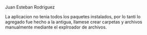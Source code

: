 Juan Esteban Rodriguez

La aplicacion no tenia todos los paquetes instalados, por lo tanti lo agregado fue hecho a la antigua, llamese
crear carpetas y archivos manualmente mediante el explroador de archivos.